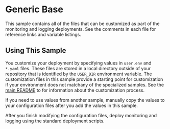 # Generic Base

This sample contains all of the files that can be customized as part of the
monitoring and logging deployments. See the comments in each file for
reference links and variable listings.

## Using This Sample

You customize your deployment by specifying values in `user.env` and `*.yaml` files. These files are stored in a local directory outside of your repository that is identified by the `USER_DIR` environment variable. The customization files in this sample provide a starting point for customization if your environment does not matchany of the specialized samples. See the 
[main README](../../README.md#customization) to for information about the customization process.

If you need to use values from another sample, manually copy the values to your configuration files after you add the values in this sample. 

After you finish modifying the configuration files, deploy monitoring and logging using the standard deployment scripts.

